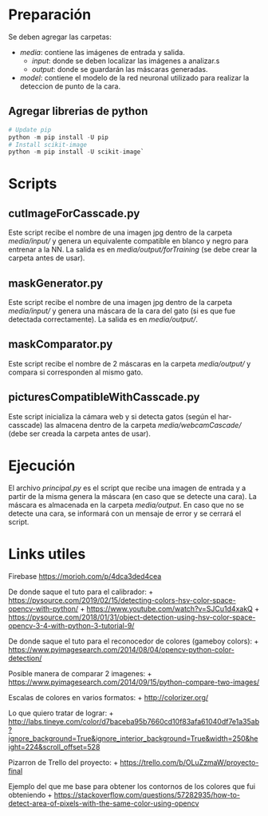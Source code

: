 # Preparación
Se deben agregar las carpetas:
* *media*: contiene las imágenes de entrada y salida.
    * *input*: donde se deben localizar las imágenes a analizar.s
    * *output*: donde se guardarán las máscaras generadas.
* *model*: contiene el modelo de la red neuronal utilizado para realizar la deteccion de punto de la cara.

## Agregar librerias de python
```python
# Update pip
python -m pip install -U pip
# Install scikit-image
python -m pip install -U scikit-image`
```
# Scripts
## cutImageForCasscade.py
Este script recibe el nombre de una imagen jpg dentro de la carpeta *media/input/* y genera un equivalente compatible en blanco y negro para entrenar a la NN. La salida es en *media/output/forTraining* (se debe crear la carpeta antes de usar).
## maskGenerator.py
Este script recibe el nombre de una imagen jpg dentro de la carpeta *media/input/* y genera una máscara de la cara del gato (si es que fue detectada correctamente). La salida es en *media/output/*.
## maskComparator.py
Este script recibe el nombre de 2 máscaras en la carpeta *media/output/* y compara si corresponden al mismo gato.
## picturesCompatibleWithCasscade.py
Este script inicializa la cámara web y si detecta gatos (según el har-casscade) las almacena dentro de la carpeta *media/webcamCascade/* (debe ser creada la carpeta antes de usar).

# Ejecución
El archivo *principal.py* es el script que recibe una imagen de entrada y a partir de la misma genera la máscara (en caso que se detecte una cara). La máscara es almacenada en la carpeta *media/output*. En caso que no se detecte una cara, se informará con un mensaje de error y se cerrará el script.

# Links utiles

Firebase
https://morioh.com/p/4dca3ded4cea

De donde saque el tuto para el calibrador:
    + https://pysource.com/2019/02/15/detecting-colors-hsv-color-space-opencv-with-python/
    + https://www.youtube.com/watch?v=SJCu1d4xakQ
    + https://pysource.com/2018/01/31/object-detection-using-hsv-color-space-opencv-3-4-with-python-3-tutorial-9/

De donde saque el tuto para el reconocedor de colores (gameboy colors):
    + https://www.pyimagesearch.com/2014/08/04/opencv-python-color-detection/

Posible manera de comparar 2 imagenes:
    + https://www.pyimagesearch.com/2014/09/15/python-compare-two-images/

Escalas de colores en varios formatos:
    + http://colorizer.org/

Lo que quiero tratar de lograr:
    + http://labs.tineye.com/color/d7baceba95b7660cd10f83afa61040df7e1a35ab?ignore_background=True&ignore_interior_background=True&width=250&height=224&scroll_offset=528

Pizarron de Trello del proyecto:
    + https://trello.com/b/OLuZzmaW/proyecto-final

Ejemplo del que me base para obtener los contornos de los colores que fui obteniendo
    + https://stackoverflow.com/questions/57282935/how-to-detect-area-of-pixels-with-the-same-color-using-opencv